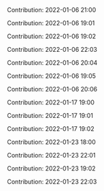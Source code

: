 Contribution: 2022-01-06 21:00

Contribution: 2022-01-06 19:01

Contribution: 2022-01-06 19:02

Contribution: 2022-01-06 22:03

Contribution: 2022-01-06 20:04

Contribution: 2022-01-06 19:05

Contribution: 2022-01-06 20:06

Contribution: 2022-01-17 19:00

Contribution: 2022-01-17 19:01

Contribution: 2022-01-17 19:02

Contribution: 2022-01-23 18:00

Contribution: 2022-01-23 22:01

Contribution: 2022-01-23 19:02

Contribution: 2022-01-23 22:03

